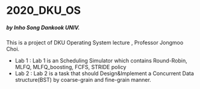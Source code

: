 # 2020_DKU_OS 
##### by Inho Song Dankook UNIV.
This is a project of DKU Operating System lecture , Professor Jongmoo Choi.
- Lab 1 : Lab 1 is an Scheduling Simulator which contains Round-Robin, MLFQ, MLFQ_boosting, FCFS, STRIDE policy
- Lab 2 : Lab 2 is a task that should Design&Implement a Concurrent Data structure(BST) by coarse-grain and fine-grain manner.
